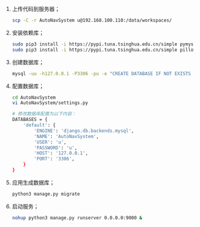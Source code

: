 1. 上传代码到服务器；

   ``` sh
   scp -C -r AutoNavSystem u@192.168.100.110:/data/workspaces/
   ```

2. 安装依赖库；

   ``` sh
   sudo pip3 install -i https://pypi.tuna.tsinghua.edu.cn/simple pymysql
   sudo pip3 install -i https://pypi.tuna.tsinghua.edu.cn/simple pillow
   ```

3. 创建数据库；

   ``` sh
   mysql -uu -h127.0.0.1 -P3306 -pu -e "CREATE DATABASE IF NOT EXISTS AutoNavSystem DEFAULT CHARACTER SET utf8 COLLATE utf8_general_ci;"
   ```

4. 配置数据库；

   ``` sh
   cd AutoNavSystem
   vi AutoNavSystem/settings.py
   
   # 修改数据库配置为以下内容：
   DATABASES = {
       'default': {
           'ENGINE': 'django.db.backends.mysql',
           'NAME': 'AutoNavSystem',
           'USER': 'u',
           'PASSWORD': 'u',
           'HOST': '127.0.0.1',
           'PORT': '3306',
       }
   }
   ```

5. 应用生成数据库；

   ``` sh
   python3 manage.py migrate
   ```

6. 启动服务；

   ``` sh
   nohup python3 manage.py runserver 0.0.0.0:9000 &
   ```

